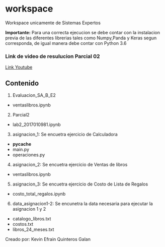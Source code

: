 # workspace

Workspace unicamente de Sistemas Expertos

**Importante:** Para una correcta ejecucion se debe contar con la instalacion previa de las diferentes librerias tales como Numpy,Panda y Keras segun corresponda, de igual manera debe contar con Python 3.6 

### Link de video de resulucion Parcial 02
[Link Youtube](https://youtu.be/k9jpaqK6Tgk)
## Contenido

1. Evaluacion_SA_B_E2
  - ventaslibros.ipynb
2. Parcial2
  - lab2_2017010981.ipynb
3. asignacion_1: Se encuetra ejercicio de Calculadora
  - __pycache__
  - main.py
  - operaciones.py
4. asignacion_2: Se encuetra ejercicio de Ventas de libros
  - ventaslibros.ipynb
5. asignacion_3: Se encuetra ejercicio de Costo de Lista de Regalos
  - costo_total_regalos.ipynb
6. data_asignacion1-2: Se encunetra la data necesaria para ejecutar la asignacion 1 y 2
  - catalogo_libros.txt
  - costos.txt
  - libros_24_meses.txt
  
Creado por: Kevin Efrain Quinteros Galan
